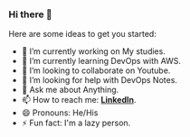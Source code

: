 ### Hi there 👋

Here are some ideas to get you started:

- 🔭 I’m currently working on My studies.
- 🌱 I’m currently learning DevOps with AWS.
- 👯 I’m looking to collaborate on Youtube.
- 🤔 I’m looking for help with DevOps Notes.
- 💬 Ask me about Anything.
- 📫 How to reach me: **[LinkedIn](https://www.linkedin.com/in/sai-kishore-chowdam-b4a348159/)**.
- 😄 Pronouns: He/His
- ⚡ Fun fact: I'm a lazy person.
